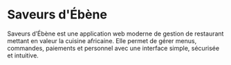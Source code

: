 
# Saveurs d'Ébène

Saveurs d’Ébène est une application web moderne de gestion de restaurant mettant en valeur la cuisine africaine. Elle permet de gérer menus, commandes, paiements et personnel avec une interface simple, sécurisée et intuitive.
